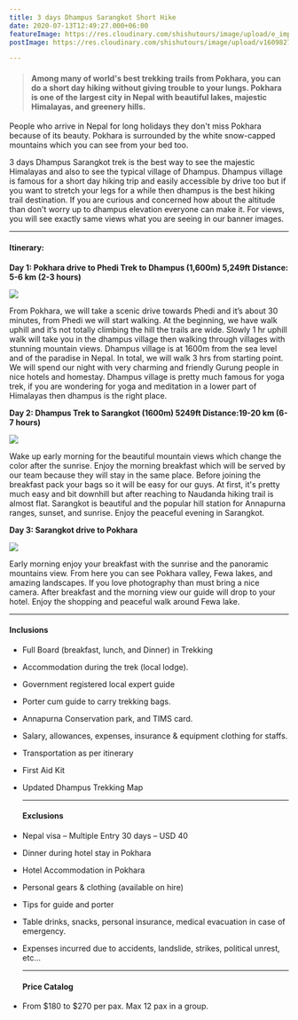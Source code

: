 ```yaml
---
title: 3 days Dhampus Sarangkot Short Hike
date: 2020-07-13T12:49:27.000+06:00
featureImage: https://res.cloudinary.com/shishutours/image/upload/e_improve,w_300,h_600,c_thumb,g_auto/v1609827155/Sarangkot%2C%20Pokhara%2033700%2C%20Nepal.jpg
postImage: https://res.cloudinary.com/shishutours/image/upload/v1609827578/World%20Peace%20Pagoda%20Access%202nd%20Rd%2C%20Pokhara%2033700%2C%20Nepal%2C%20Pokhara.jpg

---
```

> #### Among many of world's best trekking trails from Pokhara, you can do a short day hiking without giving trouble to your lungs. Pokhara is one of the largest city in Nepal with beautiful lakes, majestic Himalayas, and greenery hills.

People who arrive in Nepal for long holidays they don't miss Pokhara because of its beauty. Pokhara is surrounded by the white snow-capped mountains which you can see from your bed too.

3 days Dhampus Sarangkot trek is the best way to see the majestic Himalayas and also to see the typical village of Dhampus. Dhampus village is famous for a short day hiking trip and easily accessible by drive too but if you want to stretch your legs for a while then dhampus is the best hiking trail destination. If you are curious and concerned how about the altitude than don't worry up to dhampus elevation everyone can make it. For views, you will see exactly same views what you are seeing in our banner images.

***

#### Itinerary:

**Day 1: Pokhara drive to Phedi Trek to Dhampus (1,600m) 5,249ft Distance: 5-6 km (2-3 hours)**

![](https://res.cloudinary.com/shishutours/image/upload/v1609827578/World%20Peace%20Pagoda%20Access%202nd%20Rd%2C%20Pokhara%2033700%2C%20Nepal%2C%20Pokhara.jpg)

From Pokhara, we will take a scenic drive towards Phedi and it’s about 30 minutes, from Phedi we will start walking. At the beginning, we have walk uphill and it’s not totally climbing the hill the trails are wide. Slowly 1 hr uphill walk will take you in the dhampus village then walking through villages with stunning mountain views. Dhampus village is at 1600m from the sea level and of the paradise in Nepal. In total, we will walk 3 hrs from starting point. We will spend our night with very charming and friendly Gurung people in nice hotels and homestay. Dhampus village is pretty much famous for yoga trek, if you are wondering for yoga and meditation in a lower part of Himalayas then dhampus is the right place.

**Day 2: Dhampus Trek to Sarangkot (1600m) 5249ft Distance:19-20 km (6-7 hours)**

![](https://res.cloudinary.com/shishutours/image/upload/v1609827725/World%20Peace%20Pagoda%20Access%202nd%20Road%2C%20Pokhara%2C%20Nepal2.jpg)

Wake up early morning for the beautiful mountain views which change the color after the sunrise. Enjoy the morning breakfast which will be served by our team because they will stay in the same place. Before joining the breakfast pack your bags so it will be easy for our guys. At first, it's pretty much easy and bit downhill but after reaching to Naudanda hiking trail is almost flat. Sarangkot is beautiful and the popular hill station for Annapurna ranges, sunset, and sunrise. Enjoy the peaceful evening in Sarangkot.

**Day 3: Sarangkot drive to Pokhara**

![](https://res.cloudinary.com/shishutours/image/upload/v1609827855/Phewa%20Lake%2C%20Pokhara%2C%20Nepal2.jpg)

Early morning enjoy your breakfast with the sunrise and the panoramic mountains view. From here you can see Pokhara valley, Fewa lakes, and amazing landscapes. If you love photography than must bring a nice camera. After breakfast and the morning view our guide will drop to your hotel. Enjoy the shopping and peaceful walk around Fewa lake.

***

#### Inclusions

* Full Board (breakfast, lunch, and Dinner) in Trekking
* Accommodation during the trek (local lodge).
* Government registered local expert guide
* Porter cum guide to carry trekking bags.
* Annapurna Conservation park, and TIMS card.
* Salary, allowances, expenses, insurance & equipment clothing for staffs.
* Transportation as per itinerary
* First Aid Kit
* Updated Dhampus Trekking Map

  ***

  #### Exclusions
* Nepal visa – Multiple Entry 30 days – USD 40
* Dinner during hotel stay in Pokhara
* Hotel Accommodation in Pokhara
* Personal gears & clothing (available on hire)
* Tips for guide and porter
* Table drinks, snacks, personal insurance, medical evacuation in case of emergency.
* Expenses incurred due to accidents, landslide, strikes, political unrest, etc…

  ***

  #### Price Catalog
* From $180 to $270 per pax. Max 12 pax in a group.